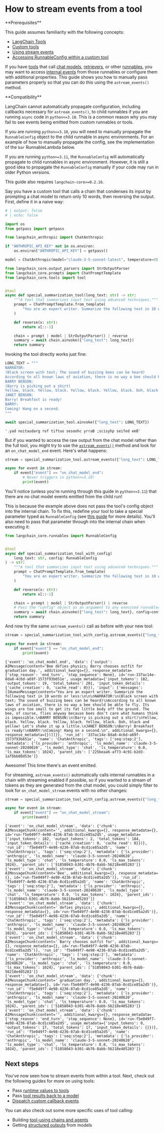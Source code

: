 # How to stream events from a tool

<Info>
**Prerequisites**


This guide assumes familiarity with the following concepts:
- [LangChain Tools](/oss/concepts/tools)
- [Custom tools](/oss/how-to/custom_tools)
- [Using stream events](/oss/how-to/streaming/#using-stream-events)
- [Accessing RunnableConfig within a custom tool](/oss/how-to/tool_configure/)

</Info>

If you have [tools](/oss/concepts/tools/) that call [chat models](/oss/concepts/chat_models/), [retrievers](/oss/concepts/retrievers/), or other [runnables](/oss/concepts/runnables/), you may want to access [internal events](https://python.langchain.com/docs/how_to/streaming/#event-reference) from those runnables or configure them with additional properties. This guide shows you how to manually pass parameters properly so that you can do this using the `astream_events()` method.

<Warning>
**Compatibility**


LangChain cannot automatically propagate configuration, including callbacks necessary for `astream_events()`, to child runnables if you are running `async` code in `python<=3.10`. This is a common reason why you may fail to see events being emitted from custom runnables or tools.

If you are running `python<=3.10`, you will need to manually propagate the `RunnableConfig` object to the child runnable in async environments. For an example of how to manually propagate the config, see the implementation of the `bar` RunnableLambda below.

If you are running `python>=3.11`, the `RunnableConfig` will automatically propagate to child runnables in async environment. However, it is still a good idea to propagate the `RunnableConfig` manually if your code may run in older Python versions.

This guide also requires `langchain-core>=0.2.16`.
</Warning>

Say you have a custom tool that calls a chain that condenses its input by prompting a chat model to return only 10 words, then reversing the output. First, define it in a naive way:

<ChatModelTabs customVarName="model" />



```python
# | output: false
# | echo: false

import os
from getpass import getpass

from langchain_anthropic import ChatAnthropic

if "ANTHROPIC_API_KEY" not in os.environ:
    os.environ["ANTHROPIC_API_KEY"] = getpass()

model = ChatAnthropic(model="claude-3-5-sonnet-latest", temperature=0)
```


```python
from langchain_core.output_parsers import StrOutputParser
from langchain_core.prompts import ChatPromptTemplate
from langchain_core.tools import tool


@tool
async def special_summarization_tool(long_text: str) -> str:
    """A tool that summarizes input text using advanced techniques."""
    prompt = ChatPromptTemplate.from_template(
        "You are an expert writer. Summarize the following text in 10 words or less:\n\n{long_text}"
    )

    def reverse(x: str):
        return x[::-1]

    chain = prompt | model | StrOutputParser() | reverse
    summary = await chain.ainvoke({"long_text": long_text})
    return summary
```

Invoking the tool directly works just fine:


```python
LONG_TEXT = """
NARRATOR:
(Black screen with text; The sound of buzzing bees can be heard)
According to all known laws of aviation, there is no way a bee should be able to fly. Its wings are too small to get its fat little body off the ground. The bee, of course, flies anyway because bees don't care what humans think is impossible.
BARRY BENSON:
(Barry is picking out a shirt)
Yellow, black. Yellow, black. Yellow, black. Yellow, black. Ooh, black and yellow! Let's shake it up a little.
JANET BENSON:
Barry! Breakfast is ready!
BARRY:
Coming! Hang on a second.
"""

await special_summarization_tool.ainvoke({"long_text": LONG_TEXT})
```



```output
'.yad noitaudarg rof tiftuo sesoohc yrraB ;scisyhp seifed eeB'
```


But if you wanted to access the raw output from the chat model rather than the full tool, you might try to use the [`astream_events()`](/oss/how-to/streaming/#using-stream-events) method and look for an `on_chat_model_end` event. Here's what happens:


```python
stream = special_summarization_tool.astream_events({"long_text": LONG_TEXT})

async for event in stream:
    if event["event"] == "on_chat_model_end":
        # Never triggers in python<=3.10!
        print(event)
```

You'll notice (unless you're running through this guide in `python>=3.11`) that there are no chat model events emitted from the child run!

This is because the example above does not pass the tool's config object into the internal chain. To fix this, redefine your tool to take a special parameter typed as `RunnableConfig` (see [this guide](/oss/how-to/tool_configure) for more details). You'll also need to pass that parameter through into the internal chain when executing it:


```python
from langchain_core.runnables import RunnableConfig


@tool
async def special_summarization_tool_with_config(
    long_text: str, config: RunnableConfig
) -> str:
    """A tool that summarizes input text using advanced techniques."""
    prompt = ChatPromptTemplate.from_template(
        "You are an expert writer. Summarize the following text in 10 words or less:\n\n{long_text}"
    )

    def reverse(x: str):
        return x[::-1]

    chain = prompt | model | StrOutputParser() | reverse
    # Pass the "config" object as an argument to any executed runnables
    summary = await chain.ainvoke({"long_text": long_text}, config=config)
    return summary
```

And now try the same `astream_events()` call as before with your new tool:


```python
stream = special_summarization_tool_with_config.astream_events({"long_text": LONG_TEXT})

async for event in stream:
    if event["event"] == "on_chat_model_end":
        print(event)
```
```output
{'event': 'on_chat_model_end', 'data': {'output': AIMessage(content='Bee defies physics; Barry chooses outfit for graduation day.', additional_kwargs={}, response_metadata={'stop_reason': 'end_turn', 'stop_sequence': None}, id='run-337ac14e-8da8-4c6d-a69f-1573f93b651e', usage_metadata={'input_tokens': 182, 'output_tokens': 19, 'total_tokens': 201, 'input_token_details': {'cache_creation': 0, 'cache_read': 0}}), 'input': {'messages': [[HumanMessage(content="You are an expert writer. Summarize the following text in 10 words or less:\n\n\nNARRATOR:\n(Black screen with text; The sound of buzzing bees can be heard)\nAccording to all known laws of aviation, there is no way a bee should be able to fly. Its wings are too small to get its fat little body off the ground. The bee, of course, flies anyway because bees don't care what humans think is impossible.\nBARRY BENSON:\n(Barry is picking out a shirt)\nYellow, black. Yellow, black. Yellow, black. Yellow, black. Ooh, black and yellow! Let's shake it up a little.\nJANET BENSON:\nBarry! Breakfast is ready!\nBARRY:\nComing! Hang on a second.\n", additional_kwargs={}, response_metadata={})]]}}, 'run_id': '337ac14e-8da8-4c6d-a69f-1573f93b651e', 'name': 'ChatAnthropic', 'tags': ['seq:step:2'], 'metadata': {'ls_provider': 'anthropic', 'ls_model_name': 'claude-3-5-sonnet-20240620', 'ls_model_type': 'chat', 'ls_temperature': 0.0, 'ls_max_tokens': 1024}, 'parent_ids': ['225beaa6-af73-4c91-b2d3-1afbbb88d53e']}
```
Awesome! This time there's an event emitted.

For streaming, `astream_events()` automatically calls internal runnables in a chain with streaming enabled if possible, so if you wanted to a stream of tokens as they are generated from the chat model, you could simply filter to look for `on_chat_model_stream` events with no other changes:


```python
stream = special_summarization_tool_with_config.astream_events({"long_text": LONG_TEXT})

async for event in stream:
    if event["event"] == "on_chat_model_stream":
        print(event)
```
```output
{'event': 'on_chat_model_stream', 'data': {'chunk': AIMessageChunk(content='', additional_kwargs={}, response_metadata={}, id='run-f5e049f7-4e98-4236-87ab-8cd1ce85a2d5', usage_metadata={'input_tokens': 182, 'output_tokens': 2, 'total_tokens': 184, 'input_token_details': {'cache_creation': 0, 'cache_read': 0}})}, 'run_id': 'f5e049f7-4e98-4236-87ab-8cd1ce85a2d5', 'name': 'ChatAnthropic', 'tags': ['seq:step:2'], 'metadata': {'ls_provider': 'anthropic', 'ls_model_name': 'claude-3-5-sonnet-20240620', 'ls_model_type': 'chat', 'ls_temperature': 0.0, 'ls_max_tokens': 1024}, 'parent_ids': ['51858043-b301-4b76-8abb-56218e405283']}
{'event': 'on_chat_model_stream', 'data': {'chunk': AIMessageChunk(content='Bee', additional_kwargs={}, response_metadata={}, id='run-f5e049f7-4e98-4236-87ab-8cd1ce85a2d5')}, 'run_id': 'f5e049f7-4e98-4236-87ab-8cd1ce85a2d5', 'name': 'ChatAnthropic', 'tags': ['seq:step:2'], 'metadata': {'ls_provider': 'anthropic', 'ls_model_name': 'claude-3-5-sonnet-20240620', 'ls_model_type': 'chat', 'ls_temperature': 0.0, 'ls_max_tokens': 1024}, 'parent_ids': ['51858043-b301-4b76-8abb-56218e405283']}
{'event': 'on_chat_model_stream', 'data': {'chunk': AIMessageChunk(content=' defies physics;', additional_kwargs={}, response_metadata={}, id='run-f5e049f7-4e98-4236-87ab-8cd1ce85a2d5')}, 'run_id': 'f5e049f7-4e98-4236-87ab-8cd1ce85a2d5', 'name': 'ChatAnthropic', 'tags': ['seq:step:2'], 'metadata': {'ls_provider': 'anthropic', 'ls_model_name': 'claude-3-5-sonnet-20240620', 'ls_model_type': 'chat', 'ls_temperature': 0.0, 'ls_max_tokens': 1024}, 'parent_ids': ['51858043-b301-4b76-8abb-56218e405283']}
{'event': 'on_chat_model_stream', 'data': {'chunk': AIMessageChunk(content=' Barry chooses outfit for', additional_kwargs={}, response_metadata={}, id='run-f5e049f7-4e98-4236-87ab-8cd1ce85a2d5')}, 'run_id': 'f5e049f7-4e98-4236-87ab-8cd1ce85a2d5', 'name': 'ChatAnthropic', 'tags': ['seq:step:2'], 'metadata': {'ls_provider': 'anthropic', 'ls_model_name': 'claude-3-5-sonnet-20240620', 'ls_model_type': 'chat', 'ls_temperature': 0.0, 'ls_max_tokens': 1024}, 'parent_ids': ['51858043-b301-4b76-8abb-56218e405283']}
{'event': 'on_chat_model_stream', 'data': {'chunk': AIMessageChunk(content=' graduation day.', additional_kwargs={}, response_metadata={}, id='run-f5e049f7-4e98-4236-87ab-8cd1ce85a2d5')}, 'run_id': 'f5e049f7-4e98-4236-87ab-8cd1ce85a2d5', 'name': 'ChatAnthropic', 'tags': ['seq:step:2'], 'metadata': {'ls_provider': 'anthropic', 'ls_model_name': 'claude-3-5-sonnet-20240620', 'ls_model_type': 'chat', 'ls_temperature': 0.0, 'ls_max_tokens': 1024}, 'parent_ids': ['51858043-b301-4b76-8abb-56218e405283']}
{'event': 'on_chat_model_stream', 'data': {'chunk': AIMessageChunk(content='', additional_kwargs={}, response_metadata={'stop_reason': 'end_turn', 'stop_sequence': None}, id='run-f5e049f7-4e98-4236-87ab-8cd1ce85a2d5', usage_metadata={'input_tokens': 0, 'output_tokens': 17, 'total_tokens': 17, 'input_token_details': {}})}, 'run_id': 'f5e049f7-4e98-4236-87ab-8cd1ce85a2d5', 'name': 'ChatAnthropic', 'tags': ['seq:step:2'], 'metadata': {'ls_provider': 'anthropic', 'ls_model_name': 'claude-3-5-sonnet-20240620', 'ls_model_type': 'chat', 'ls_temperature': 0.0, 'ls_max_tokens': 1024}, 'parent_ids': ['51858043-b301-4b76-8abb-56218e405283']}
```
## Next steps

You've now seen how to stream events from within a tool. Next, check out the following guides for more on using tools:

- Pass [runtime values to tools](/oss/how-to/tool_runtime)
- Pass [tool results back to a model](/oss/how-to/tool_results_pass_to_model)
- [Dispatch custom callback events](/oss/how-to/callbacks_custom_events)

You can also check out some more specific uses of tool calling:

- Building [tool-using chains and agents](/docs/how_to#tools)
- Getting [structured outputs](/oss/how-to/structured_output/) from models
